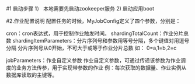 #1  启动步骤
1） 本地需要先启动zookeeper服务
2) 启动应用boot

#2.作业配置说明
配置任务的时候，MyJobConfig定义了四个参数，分别是：

cron：cron表达式，用于控制作业触发时间。
shardingTotalCount：作业分片总数
shardingItemParameters：分片序列号和参数用等号分隔，多个键值对用逗号分隔
分片序列号从0开始，不可大于或等于作业分片总数
如：
0=a,1=b,2=c

jobParameters：作业自定义参数
作业自定义参数，可通过传递该参数为作业调度的业务方法传参，用于实现带参数的作业
例：每次获取的数据量、作业实例从数据库读取的主键等。
